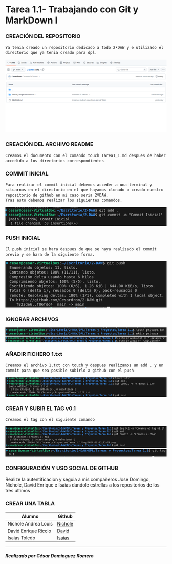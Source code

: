 # Tarea 1.1- Trabajando con Git y MarkDown I

### CREACIÓN DEL REPOSITORIO 

    Ya tenia creado un repositorio dedicado a todo 2ºDAW y e utilizado el directorio que ya tenia creado para dpl.

<img src="https://github.com/Cesardrom/2-DAW/blob/52b6dbe3d809d7cb72ec0e146e96ee539740b6d2/DPL/Tareas%20y%20Proyectos/Tarea%201.1/img/2024-09-13_15-11.png">

### CREACIÓN DEL ARCHIVO README 

    Creamos el documento con el comando touch Tarea1_1.md despues de haber accedido a los directorios correspondientes

### COMMIT INICIAL 

    Para realizar el commit inicial debemos acceder a una terminal y situarnos en el directorio en el que hayamos clonado o creado nuestro repositorio de github en mi caso seria 2ºDAW.
    Tras esto debemos realizar los siguientes comandos.

<img src="https://github.com/Cesardrom/2-DAW/blob/52b6dbe3d809d7cb72ec0e146e96ee539740b6d2/DPL/Tareas%20y%20Proyectos/Tarea%201.1/img/2024-09-13_15-21.png">

### PUSH INICIAL 

    El push inicial se hara despues de que se haya realizado el commit previo y se hara de la siguiente forma.

<img src="https://github.com/Cesardrom/2-DAW/blob/52b6dbe3d809d7cb72ec0e146e96ee539740b6d2/DPL/Tareas%20y%20Proyectos/Tarea%201.1/img/2024-09-13_15-22.png">

### IGNORAR ARCHIVOS 

<img src="https://github.com/Cesardrom/2-DAW/blob/52b6dbe3d809d7cb72ec0e146e96ee539740b6d2/DPL/Tareas%20y%20Proyectos/Tarea%201.1/img/2024-09-13_15-26.png">

<img src="https://github.com/Cesardrom/2-DAW/blob/52b6dbe3d809d7cb72ec0e146e96ee539740b6d2/DPL/Tareas%20y%20Proyectos/Tarea%201.1/img/2024-09-13_15-26_1.png">

### AÑADIR FICHERO 1.txt 

    Creamos el archivo 1.txt con touch y despues realizamos un add . y un commit para que sea posible subirlo a github con el push

<img src="https://github.com/Cesardrom/2-DAW/blob/52b6dbe3d809d7cb72ec0e146e96ee539740b6d2/DPL/Tareas%20y%20Proyectos/Tarea%201.1/img/2024-09-13_15-29.png">

### CREAR Y SUBIR EL TAG v0.1 

    Creamos el tag con el siguiente comando 

<img src="https://github.com/Cesardrom/2-DAW/blob/587eac8bc6b37074e8df5d4acdbfdb90dac2af9a/DPL/Tareas%20y%20Proyectos/Tarea%201.1/img/2024-09-13_15-37.png">

<img src="https://github.com/Cesardrom/2-DAW/blob/587eac8bc6b37074e8df5d4acdbfdb90dac2af9a/DPL/Tareas%20y%20Proyectos/Tarea%201.1/img/2024-09-13_15-34.png">

### CONFIGURACIÓN Y USO SOCIAL DE  GITHUB 

   Realize la autentificacion y seguia a mis compañeros Jose Domingo, Nichole, David Enrique e Isaias dandole estrellas a los repositorios de los tres ultimos

### CREAR UNA TABLA 

| Alumno | Github |
|----------|----------|
| Nichole Andrea Louis  |  [Nichole](https://github.com/nicholelouis)  |
|  David Enrique Riccio | [David](https://github.com/DavidRiccio)  |
| Isaias Toledo  | [Isaias](https://github.com/IsaiasTolP) |

---

##### Realizado por César Domínguez Romero